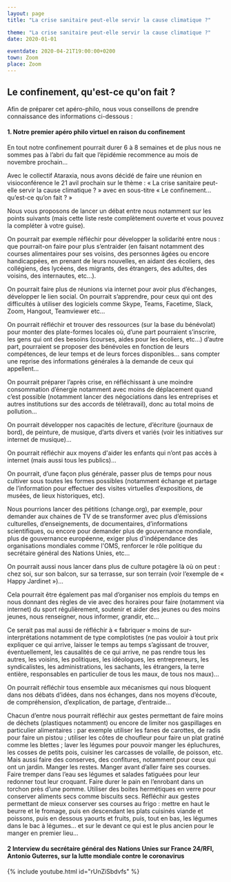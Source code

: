 ```yaml
---
layout: page
title: "La crise sanitaire peut-elle servir la cause climatique ?"

theme: "La crise sanitaire peut-elle servir la cause climatique ?"
date: 2020-01-01

eventdate: 2020-04-21T19:00:00+0200
town: Zoom
place: Zoom
---
```


## Le confinement, qu'est-ce qu'on fait ?

Afin de préparer cet apéro-philo, nous vous conseillons de prendre connaissance des informations ci-dessous :

#### 1. Notre premier apéro philo virtuel en raison du confinement

En tout notre confinement pourrait durer 6 à 8 semaines et de plus nous ne sommes pas à l’abri du fait que l’épidémie recommence au mois de novembre prochain... 

Avec le collectif Ataraxia, nous avons décidé de faire une réunion en visioconférence le 21 avil prochain sur le thème : « La crise sanitaire peut-elle servir la cause climatique ? » avec en sous-titre « Le confinement...  qu’est-ce qu’on fait ? » 

Nous vous proposons de lancer un débat entre nous notamment sur les points suivants (mais cette liste reste complètement ouverte et vous pouvez la compléter à votre guise). 

On pourrait par exemple réfléchir pour développer la solidarité entre nous : que pourrait-on faire pour plus s’entraider (en faisant notamment des courses alimentaires pour ses voisins, des personnes âgées ou encore handicappées,  en prenant de leurs nouvelles, en aidant des écoliers, des collégiens, des lycéens, des migrants, des étrangers, des adultes, des voisins, des internautes, etc...). 

On pourrait faire plus de réunions via internet pour avoir plus d’échanges, développer le lien social. On pourrait s’apprendre, pour ceux qui ont des difficultés à utiliser des logiciels comme Skype, Teams, Facetime, Slack, Zoom, Hangout, Teamviewer etc... 
 
On pourrait réfléchir et trouver des ressources (sur la base du bénévolat) pour monter des plate-formes locales où, d’une part pourraient s’inscrire, les gens qui ont des besoins (courses, aides pour les écoliers, etc...) d’autre part, pourraient se proposer des bénévoles en fonction de leurs compétences, de leur temps et de leurs forces disponibles... sans compter une reprise des informations générales à la demande de ceux qui appellent...   
 
On pourrait préparer l’après crise, en réfléchissant à une moindre consommation d’énergie notamment avec moins de déplacement quand c’est possible (notamment lancer des négociations dans les entreprises et autres institutions sur des accords de télétravail), donc au total moins de pollution...

On pourrait développer nos capacités de lecture, d’écriture (journaux de bord), de peinture, de musique, d’arts divers et variés (voir les initiatives sur internet de musique)...

On pourrait réfléchir aux moyens d'aider les enfants qui n’ont pas accès à internet (mais aussi tous les publics)...
 
On pourrait, d’une façon plus générale, passer plus de temps pour nous cultiver sous toutes les formes possibles (notamment échange et partage de l’information pour effectuer des visites virtuelles d’expositions, de musées, de lieux historiques, etc). 

Nous pourrions lancer des pétitions (change.org), par exemple, pour demander aux chaines de TV de se transformer avec plus d’émissions culturelles, d’enseignements, de documentaires, d’informations scientifiques, ou encore pour demander plus de gouvernance mondiale, plus de gouvernance européenne, exiger plus d'indépendance des organisations mondiales comme l'OMS, renforcer le rôle politique du secrétaire général des Nations Unies, etc...

On pourrait aussi nous lancer dans plus de culture potagère là où on peut : chez soi, sur son balcon, sur sa terrasse, sur son terrain (voir l’exemple de « Happy Jardinet »)...
 
Cela pourrait être également pas mal d’organiser nos emplois du temps en nous donnant des règles de vie avec des horaires pour faire (notamment via internet) du sport régulièrement, soutenir et aider des jeunes ou des moins jeunes, nous renseigner, nous informer, grandir, etc...
 
Ce serait pas mal aussi de réfléchir à « fabriquer » moins de sur-interprétations notamment de type complotistes (ne pas vouloir à tout prix expliquer ce qui arrive, laisser le temps au temps s’agissant de trouver, éventuellement, les causalités de ce qui arrive, ne pas rendre tous les autres, les voisins, les politiques, les idéologues, les entrepreneurs, les syndicalistes, les administrations, les sachants, les étrangers, la terre entière, responsables en particulier de tous les maux, de tous nos maux)...

On pourrait réfléchir tous ensemble aux mécanismes qui nous bloquent dans nos débats d’idées, dans nos échanges, dans nos moyens d’écoute, de compréhension, d’explication, de partage, d’entraide...   
 
Chacun d’entre nous pourrait réfléchir aux gestes permettant de faire moins de déchets (plastiques notamment) ou encore de limiter nos gaspillages en particulier alimentaires : par exemple utiliser les fanes de carottes, de radis pour faire un pistou ; utiliser les côtes de choufleur pour faire un plat gratiné comme les blettes ; laver les légumes pour pouvoir manger les épluchures, les cosses de petits pois, cuisiner les carcasses de volaille, de poisson, etc. Mais aussi faire des conserves, des confitures, notamment pour ceux qui ont un jardin. Manger les restes. Manger avant d’aller faire ses courses.  Faire tremper dans l’eau ses légumes et salades fatiguées pour leur redonner tout leur croquant.  Faire durer le pain en l’enrobant dans un torchon près d’une pomme. Utiliser des boites hermétiques en verre pour conserver aliments secs comme biscuits secs. Réfléchir aux gestes permettant de mieux conserver ses courses au frigo : mettre en haut le beurre et le fromage, puis en descendant les plats cuisinés viande et poissons, puis en dessous  yaourts et fruits, puis, tout en bas, les légumes dans le bac à légumes... et sur le devant ce qui est le plus ancien pour le manger en premier lieu...


#### 2 Interview du secrétaire général des Nations Unies sur France 24/RFI, Antonio Guterres, sur la lutte mondiale contre le coronavirus

{% include youtube.html id="rUnZiSbdvfs" %}
